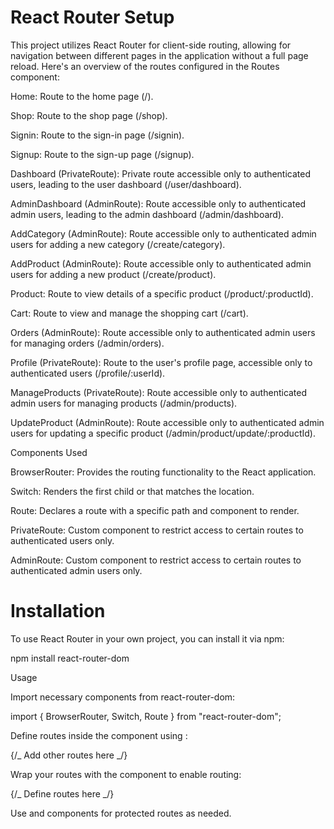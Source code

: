 # React Router Setup

This project utilizes React Router for client-side routing, allowing for navigation between different pages in the application without a full page reload. Here's an overview of the routes configured in the Routes component:

Home: Route to the home page (/).

Shop: Route to the shop page (/shop).

Signin: Route to the sign-in page (/signin).

Signup: Route to the sign-up page (/signup).

Dashboard (PrivateRoute): Private route accessible only to authenticated users, leading to the user dashboard (/user/dashboard).

AdminDashboard (AdminRoute): Route accessible only to authenticated admin users, leading to the admin dashboard (/admin/dashboard).

AddCategory (AdminRoute): Route accessible only to authenticated admin users for adding a new category (/create/category).

AddProduct (AdminRoute): Route accessible only to authenticated admin users for adding a new product (/create/product).

Product: Route to view details of a specific product (/product/:productId).

Cart: Route to view and manage the shopping cart (/cart).

Orders (AdminRoute): Route accessible only to authenticated admin users for managing orders (/admin/orders).

Profile (PrivateRoute): Route to the user's profile page, accessible only to authenticated users (/profile/:userId).

ManageProducts (PrivateRoute): Route accessible only to authenticated admin users for managing products (/admin/products).

UpdateProduct (AdminRoute): Route accessible only to authenticated admin users for updating a specific product (/admin/product/update/:productId).

Components Used

BrowserRouter: Provides the routing functionality to the React application.

Switch: Renders the first child <Route> or <Redirect> that matches the location.

Route: Declares a route with a specific path and component to render.

PrivateRoute: Custom component to restrict access to certain routes to authenticated users only.

AdminRoute: Custom component to restrict access to certain routes to authenticated admin users only.

# Installation

To use React Router in your own project, you can install it via npm:

npm install react-router-dom

Usage

Import necessary components from react-router-dom:

import { BrowserRouter, Switch, Route } from "react-router-dom";

Define routes inside the <Switch> component using <Route>:

<Switch>

<Route path="/" exact component={Home} />
{/_ Add other routes here _/}


Wrap your routes with the <BrowserRouter>
component to enable routing:

<BrowserRouter>
{/_ Define routes here _/}
</BrowserRouter>

Use <PrivateRoute> and <AdminRoute>
components for protected routes as needed.

